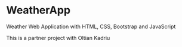 # WeatherApp
Weather Web Application with HTML, CSS, Bootstrap and JavaScript

This is a partner project with Oltian Kadriu

